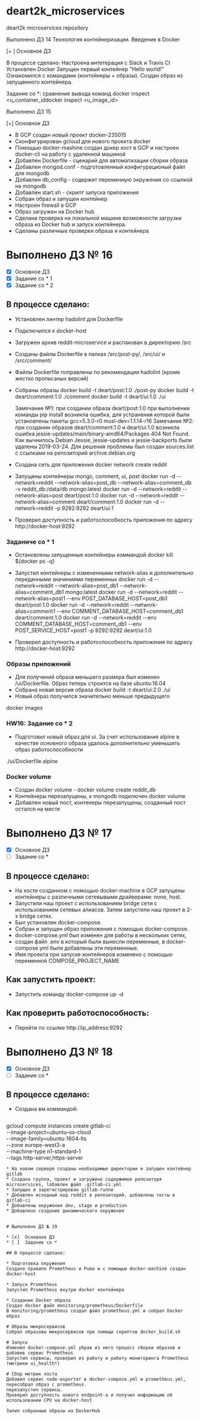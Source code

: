 # deart2k_microservices
deart2k microservices repository


Выполнено ДЗ 14
Технология контейнеризации. Введение в Docker

[+ ] Основное ДЗ

В процессе сделано:
Настроена интегерация с Slack и Travis CI
Установлен Docker
Запущен первый контейнер "Hello world!"
Ознакомился с командами (контейнеры + образы).
Создан образ из запущенного контейнера.

Задание со *:
сравнение вывода команд docker inspect <u_container_iddocker inspect <u_image_id>


Выполнено ДЗ 15

[+] Основное ДЗ


- В GCP cоздан новый проект docker-235015 
- Сконфигурирован gcloud для нового проекта docker
- Помощью docker-mashine создан докер хост в GCP и настроен docker-cli на работу с удаленной машиной
- Добавлен Dockerfile - сценарий для автоматизации сборки образа
- Добавлен mongod.conf - подготовленный конфигурационый файл для mongodb
- Добавлен db_config - содержит переменную окружения со ссылкой на mongodb
- Добавлен start.sh - скрипт запуска приложения
- Собран образ и запущен контейнер
- Настроен firewall в GCP
- Образ загружен на Docker hub
- Сделана проверка на локальной машине возможности загрузки образа из Docker hub и запуск контейнера.
- Сделаны различные проверки образа и контейнера


# Выполнено ДЗ № 16

* [x]  Основное ДЗ
* [x]  Задание со * 1
* [x]  Задание со * 2

## В процессе сделано:
* Установлен линтер hadolint для Dockerfile
* Подключился к docker-host
* Загружен архив reddit-microservice и распакован в директорию /src
* Созданы файлы Dockerfile в папках /src/post-py/, /src/ui/ и /src/comment/
* Файлы Dockerfile поправлены по рекомендации hadolint (кроме жестко прописаных версий)
* Собраны образы
  docker build -t deart/post:1.0 ./post-py
  docker build -t deart/comment:1.0 ./comment
  docker build -t deart/ui:1.0 ./ui
  
  Замечание №1: при создании образа deart/post:1.0 при выполнении команды pip install возникла ошибка, для устранения которой были установлены пакеты gcc=5.3.0-r0 musl-dev=1.1.14-r16
  Замечание №2: при создании образов deart/comment:1.0 и deart/ui:1.0 возникла ошибка jessie-updates/main/binary-amd64/Packages  404  Not Found. Как вычнилось Debian Jessie, jessie-updates и jessie-backports были удалены 2019-03-24. Для решения проблемы был создан sources.list с ссылками на репозиторий archive.debian.org

* Создана сеть для приложения 
  docker network create reddit
* Запущены контейнеры mongo, comment, ui, post
docker run -d --network=reddit --network-alias=post_db --network-alias=comment_db -v reddit_db:/data/db mongo:latest
docker run -d --network=reddit --network-alias=post  deart/post:1.0
docker run -d --network=reddit --network-alias=comment  deart/comment:1.0
docker run -d --network=reddit -p 9292:9292 deart/ui:1
* Проверил доступность и работоспособность приложения по адресу http://docker-host:9292

### Заданиче со * 1
* Остановлены запущенные контейнеры коммандой docker kill ${docker ps -q}
* Запустил контейнеры с измененными network-alias и дополнительно переданными значениями переменных
docker run -d --network=reddit --network-alias=post_db1 --network-alias=comment_db1  mongo:latest
docker run -d --network=reddit --network-alias=post1 --env POST_DATABASE_HOST=post_db1 deart/post:1.0
docker run -d --network=reddit --network-alias=comment1 --env COMMENT_DATABASE_HOST=comment_db1 deart/comment:1.0
docker run -d --network=reddit  --env COMMENT_DATABASE_HOST=comment_db1 --env POST_SERVICE_HOST=post1 -p 9292:9292 deart/ui:1.0

* Проверил доступность и работоспособность приложения по адресу http://docker-host:9292

### Образы приложений
* Для получений образа меньшего размера был изменен /ui/Dockerfile. Образ теперь строится на базе ubuntu:16.04
* Собрана новая версия образа docker build -t deart/ui:2.0 ./ui
* Новый образ получился значительно меньше предыдущего

docker images
### HW16: Задание со * 2
* Подготовил новый образ для ui. За счет использования alpine в качестве основного образа удалось дополнительно уменьшить образ работоспособности

./ui/Dockerfile.alpine

### Docker volume
* Создан docker volume - docker volume create reddit_db
* Контейнеры перезапущены, к mongodb подключен docker volume
* Добавлен новый пост, контенеры перезапущены, созданный пост остался на месте 

# Выполнено ДЗ № 17

* [x]  Основное ДЗ
* [ ]  Задание со *

## В процессе сделано:
* На хосте созданном с помощью docker-machine в GCP запущены контейнеры с различными сетевывыми драйверами: none, host.
* Запустили наш проект с использованием bridge сети с использованием сетевых алиасов. Затем запустили наш проект в 2-х bridge сетях.
* Был установлен docker-compose. 
* Собран и запущен образ приложения с помощью docker-compose.
* docker-compose.yml был изменен для работы в нескольких сетях, 
* создан файл .env в который были вынесли переменные, в docker-compose.yml были добавлены эти переменные.
* Имя проекта при запуске контейнеров изменено с помощью переменной COMPOSE_PROJECT_NAME

## Как запустить проект:
* Запустить команду docker-compose up -d

## Как проверить работоспособность:
* Перейти по ссылке  http://ip_address:9292

# Выполнено ДЗ № 18

* [x]  Основное ДЗ
* [ ]  Задание со *

## В процессе сделано:
* Создана вм коммандой:

  ```bash

gcloud compute instances create gitlab-ci \
--image-project=ubuntu-os-cloud \
--image-family=ubuntu-1604-lts \
--zone europe-west3-a \
--machine-type n1-standard-1 \
--tags http-server,https-server

  ```
* На новом сервере созданы необходимые директории и запущен контейнер gitlab
* Создана группа, проект и загружено содержимое репозиторя microservices, lобавлен файл .gitlab-ci.yml
* Запущен и зарегистрирован gitlab-runne
* Добавлен исходный код reddit в репозиторий, добавлены тесты в gitlab-ci
* Добавлены окружения dev, stage и production
* Добавлено создание динамического окружения


# Выполнено ДЗ № 19

* [x]  Основное ДЗ
* [ ]  Задание со *

## В процессе сделано:

* Подготовка окружения
Создано правило Prometheus и Puma и с помощью docker-machine создан docker-host

* Запуск Prometheus
Запустил Prometheus внутри docker контейнера

* Создание Docker образа
Создал docker файл monitoring/prometheus/Dockerfile
В monitoring/prometheus создал файл prometheus.yml и собрал Docker образ

# Образы микросервисов
Собрал образовы микросервисов при помощи скриптов docker_build.sh

# Запуск 
Изменил docker-compose.yml убрав из него процесс сборки образов и добавив сервис Prometheus
Запустил сервисы, проверил из работу и работу мониторинга Prometheus (метрики ui_health*) 

# Сбор метрик хоста
Добавил сервис node-exporter в docker-compose.yml и prometheus.yml, пересобрал образ с prometheus.
перезапустил сервисы.
Проверил доступность нового endpoint-а и получил информацию об использовании CPU на docker-host

Залил собранные образы на DockerHub
